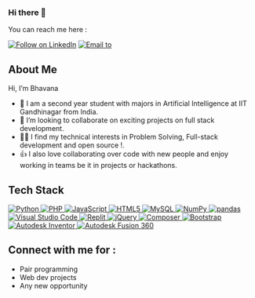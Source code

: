 ### Hi there 👋

You can reach me here :
<p align="left">
  <a href="https://www.linkedin.com/in/bhavana-r-212815289/"><img title="Follow on LinkedIn" src="https://img.shields.io/badge/LinkedIn-0077B5?style=for-the-badge&logo=linkedin&logoColor=white"/></a>
  <a href="mailto:bhavanaravi006@gmail.com"><img title="Email to" src="https://img.shields.io/badge/Gmail-D14836?style=for-the-badge&logo=gmail&logoColor=white"/></a>
   
## About Me 
Hi, I’m Bhavana
- 🔭 I am a second year student with majors in Artificial Intelligence at IIT Gandhinagar from India.
- 💞 I’m looking to collaborate on exciting projects on full stack development.
- 👩‍💻 I find my technical interests in Problem Solving, Full-stack development and open source !. 
- 👍 I also love collaborating over code with new people and enjoy working in teams be it in projects or hackathons. 

## Tech Stack

<p align="left">
 <a href="#">
<img alt="Python" src="https://img.shields.io/badge/python%20-%2314354C.svg?&style=for-the-badge&logo=python&logoColor=white"/>
<img alt="PHP" src="https://img.shields.io/badge/php%20-%23777BB4.svg?&style=for-the-badge&logo=php&logoColor=white"/>
<img alt="JavaScript" src="https://img.shields.io/badge/javascript%20-%23323330.svg?&style=for-the-badge&logo=javascript&logoColor=%23F7DF1E"/>
<img alt="HTML5" src="https://img.shields.io/badge/html5%20-%23E34F26.svg?&style=for-the-badge&logo=html5&logoColor=white"/>
<img alt='MySQL' src="https://img.shields.io/badge/SQL-MySQL?style=for-the-badge&logo=mysql&color=F29111"/>
<img alt="NumPy" src="https://img.shields.io/badge/numpy%20-%23013243.svg?&style=for-the-badge&logo=numpy&logoColor=white"/>
<img alt="pandas" src="https://img.shields.io/badge/pandas%20-%23150458.svg?&style=for-the-badge&logo=pandas&logoColor=white"/>
<img alt="Visual Studio Code" src="https://img.shields.io/badge/VSCode%20-%23007ACC.svg?&style=for-the-badge&logo=visual-studio-code&logoColor=white"/>
<img alt="Replit" src="https://img.shields.io/badge/Replit%20-%230D101E.svg?&style=for-the-badge&logo=replit&logoColor=white"/>
<img alt="jQuery" src="https://img.shields.io/badge/jquery%20-%230769AD.svg?&style=for-the-badge&logo=jquery&logoColor=white"/>
<img alt="Composer" src="https://img.shields.io/badge/Composer%20-%23885633.svg?&style=for-the-badge&logo=composer&logoColor=white"/>
<img alt="Bootstrap" src="https://img.shields.io/badge/bootstrap%20-%23563D7C.svg?&style=for-the-badge&logo=bootstrap&logoColor=white"/>
<img alt="Autodesk Inventor" src="https://img.shields.io/badge/Autodesk%20Inventor%20-%23E37933.svg?&style=for-the-badge&logo=autodesk&logoColor=white"/>
<img alt="Autodesk Fusion 360" src="https://img.shields.io/badge/Autodesk%20Fusion%20360%20-%23FF6600.svg?&style=for-the-badge&logo=autodesk&logoColor=white"/>


 </a>
</p>

## Connect with me for :
  - Pair programming
  - Web dev projects
  - Any new opportunity
